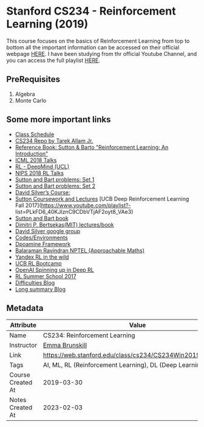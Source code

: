 # Stanford CS234 - Reinforcement Learning (2019)

This course focuses on the basics of Reinforcement Learning from top to bottom
all the important information can be accessed on their official webpage [HERE](https://web.stanford.edu/class/cs234/CS234Win2019/index.html). I have been studying from thr official Youtube Channel, and you can access the full playlist [HERE](https://www.youtube.com/playlist?list=PLoROMvodv4rOSOPzutgyCTapiGlY2Nd8u).

## PreRequisites

1. Algebra
2. Monte Carlo

## Some more important links

- [Class Schedule](https://web.stanford.edu/class/cs234/CS234Win2019/schedule.html)
- [CS234 Repo by Tarek Allam Jr.](https://github.com/tallamjr/stanford-cs234)
- [Reference Book: Sutton & Barto "Reinforcement Learning: An Introduction"](https://github.com/angadsinghsandhu/notes/blob/master/Stanford%20Online/Stanford%20CS234%20-%20Reinforcement%20Learning%20(2019)/books/SuttonBartoIPRLBook2ndEd.pdf)
- [ICML 2018 Talks](https://www.reddit.com/r/reinforcementlearning/comments/90aqcs/d_icml_2018_reinforcement_learning_talks/)
- [RL - DeepMind (UCL)](https://www.youtube.com/playlist?list=PLTrPwBmRciYBs4a8qQVuFz3zByUqqoStG)
- [NIPS 2018 RL Talks](https://www.reddit.com/r/reinforcementlearning/comments/a8q7y9/nueroips_2018_talks_on_reinforcement_learning/)
- [Sutton and Bart problems: Set 1](https://github.com/dennybritz/reinforcement-learning)
- [Sutton and Bart problems: Set 2](https://github.com/ShangtongZhang/reinforcement-learning-an-introduction/)
- [David Silver’s Course:](http://www0.cs.ucl.ac.uk/staff/d.silver/web/Teaching.html)
- [Sutton Coursework and Lectures](https://drive.google.com/open?id=1SnRnS_LKiAsDbFUlWMabcEVrLD7V69pb)
[UCB Deep Reinforcement Learning Fall 2017](https://www.youtube.com/playlist?- list=PLkFD6_40KJIznC9CDbVTjAF2oyt8_VAe3)
- [Sutton and Bart book](http://incompleteideas.net/book/the-book-2nd.html)
- [Dimitri P. Bertsekas(MIT) lectures/book](http://web.mit.edu/dimitrib/www/RLbook.html)
- [David Silver google group](https://groups.google.com/forum/#!forum/csml-advanced-topics)
- [Codes/Environments](https://github.com/aikorea/awesome-rl)
- [Dpoamine Framework](https://opensource.googleblog.com/2019/02/dopamine-2.0.html)
- [Balaraman Ravindran NPTEL (Approachable Maths)](https://nptel.ac.in/courses/106106143/)
- [Yandex RL in the wild](https://github.com/yandexdataschool/Practical_RL/tree/master)
- [UCB RL Bootcamp](https://sites.google.com/view/deep-rl-bootcamp/lectures)
- [OpenAI Spinning up in Deep RL](https://www.youtube.com/watch?v=fdY7dt3ijgY)
- [RL Summer School 2017](https://yobibyte.github.io/rlss17.html)
- [Difficulties Blog](https://www.alexirpan.com/2018/02/14/rl-hard.html)
- [Long summary Blog](https://lilianweng.github.io/lil-log/2018/02/19/a-long-peek-into-reinforcement-learning.html)

## Metadata

| Attribute         | Value                                                          |
|-------------------|----------------------------------------------------------------|
| Name              | CS234: Reinforcement Learning                                  |
| Instructor        | [Emma Brunskill](https://cs.stanford.edu/people/ebrun/)        |
| Link              | <https://web.stanford.edu/class/cs234/CS234Win2019/index.html> |
| Tags              | AI, ML, RL (Reinforcement Learning), DL (Deep Learning)        |
| Course Created At | 2019-03-30                                                     |
| Notes Created At  | 2023-02-03                                                     |
